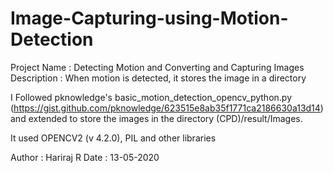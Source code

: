 # Image-Capturing-using-Motion-Detection

Project Name : Detecting Motion and Converting and Capturing Images
Description : When motion is detected, it stores the image in a directory
 
 I Followed pknowledge's basic_motion_detection_opencv_python.py (https://gist.github.com/pknowledge/623515e8ab35f1771ca2186630a13d14) 
 and extended to store the images in the directory (CPD)/result/Images.

 It used OPENCV2 (v 4.2.0), PIL and other libraries

 Author : Hariraj R
 Date : 13-05-2020 
